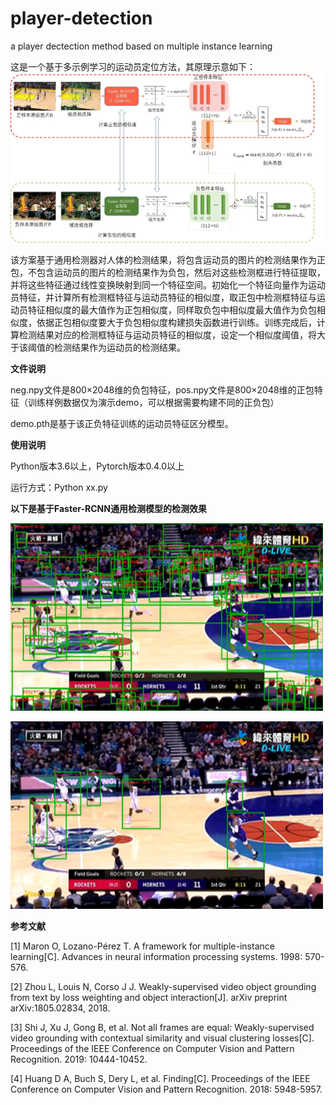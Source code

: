 # player-detection
a player dectection method based on multiple instance learning

这是一个基于多示例学习的运动员定位方法，其原理示意如下：
![image](https://github.com/Tomwmg/player-detection/blob/master/framework.jpg)

该方案基于通用检测器对人体的检测结果，将包含运动员的图片的检测结果作为正包，不包含运动员的图片的检测结果作为负包，然后对这些检测框进行特征提取，并将这些特征通过线性变换映射到同一个特征空间。初始化一个特征向量作为运动员特征，并计算所有检测框特征与运动员特征的相似度，取正包中检测框特征与运动员特征相似度的最大值作为正包相似度，同样取负包中相似度最大值作为负包相似度，依据正包相似度要大于负包相似度构建损失函数进行训练。训练完成后，计算检测结果对应的检测框特征与运动员特征的相似度，设定一个相似度阈值，将大于该阈值的检测结果作为运动员的检测结果。

**文件说明**

neg.npy文件是800×2048维的负包特征，pos.npy文件是800×2048维的正包特征（训练样例数据仅为演示demo，可以根据需要构建不同的正负包）

demo.pth是基于该正负特征训练的运动员特征区分模型。

**使用说明**

Python版本3.6以上，Pytorch版本0.4.0以上

运行方式：Python xx.py

**以下是基于Faster-RCNN通用检测模型的检测效果**

<img src="https://github.com/Tomwmg/player-detection/blob/master/base.jpg" width="500" height="300" alt="通用检测"/><br/>

<img src="https://github.com/Tomwmg/player-detection/blob/master/mil.jpg" width="500" height="300" alt="运动员检测"/><br/>


**参考文献**

[1]	Maron O, Lozano-Pérez T. A framework for multiple-instance learning[C]. Advances in neural information processing systems. 1998: 570-576.

[2]	Zhou L, Louis N, Corso J J. Weakly-supervised video object grounding from text by loss weighting and object interaction[J]. arXiv preprint arXiv:1805.02834, 2018.

[3]	Shi J, Xu J, Gong B, et al. Not all frames are equal: Weakly-supervised video grounding with contextual similarity and visual clustering losses[C]. Proceedings of the IEEE Conference on Computer Vision and Pattern Recognition. 2019: 10444-10452.

[4]	Huang D A, Buch S, Dery L, et al. Finding[C]. Proceedings of the IEEE Conference on Computer Vision and Pattern Recognition. 2018: 5948-5957.

